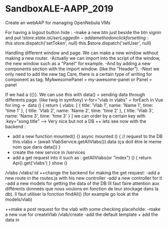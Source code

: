 # SandboxALE-AAPP_2019
Create an webAAP for managing OpenNebula VMs

For having a logout button hide :
-make a new btn just beside the btn signin and put !$store.state.isUserLoggedIn
-add a method on click for setting :
this.$store.dispatch('setToken', null)
this.$store.dispatch('setUser', null)

Handling different window and page.
We can make a new window without making a new router.
-Actually we can import into the script of the window, the new window such as a "Panel" for example.
-And by adding a new components section with the import window. (like the "Header").
-Next we only need to add the new tag <panel />
Care, there is a certain type of writing for component as tag.
MyAwesomePanel = my-awesome-panel or Panel = panel

If we had a {{}}. We can use this with data() = sending data through differents page. (like twig in symfony)
v-for="vlab in vlabs" = forEach in Vue
for img  -> <img class="album-image" :src="vlab.vlabImage" />
data () {
  return {
    vlabs: [
      {
        title: 'Vlab 1',
        name: 'Name 1',
        time: 'time 1'
      },
      {
        title: 'Vlab 2',
        name: 'Name 2',
        time: 'time 2'
      },
      {
        title: 'Vlab 3',
        name: 'Name 3',
        time: 'time 3'
      }
    ]
we can order by a certain key with :key="song.title"
--> Very nice but not a DB
++ lets see now with the backend :
- add a new function mounted() {}
  async mounted () { // request to the DB
    this.vlabs = (await VlabService.getAllVlabs()).data (ça doit être le meme nom que dans data())
  }
- create the new service in /services
- add a get request into it such as :
getAllVlabs(or "index") () {
  return Api().get('vlabs')
}
show ()

/vlabs
/vlabs/:id
++change the backend for making the get request:
-add a new route in the routes.js with his new controller
-add a new controller for it
-add a new models for getting the data of the DB (Il faut faire attention aux différents donneés que nous voulons en fonction de leur stockage dans la db). Il faut utiliser la fonction findAll()
(for example go look at the models/vlab)

++make a post request for the vlab with some checking placeholde:
-make a new vue for createVlab /vlab/create
-add the default template + add the data in <script> such as in server/models/vlab and set it to null
-add the post request in the client/services/VlabService
post (vlab) {
  return Api().post('vlabs', vlab)
}
-import the panel in the CreateVlab.vue
-add v-text-field for all the attribut we need and the v-flex + v-layout for the format we want
-add the v-btn and the @click for the method to call and import the right service
-make the method proper with error handling
async create (route) {
  try {
    await VlabService.post(this.vlab)
    this.$router.push(route)
  } catch (err) {
    console.log(err)
  }
}
-do the redirection to the vlab page after
-make a v-btn for the vlab for going to creation (alt "fab" give a circle btn)
(--> It possible to make a specific floating btn with add a slot=".." at the <router-link and giving alt to the v-btn:  medium absolute right middle. And making the <slot name=".."/>
in the panel (We only see the btn in vlab) or we can make and slot alt and a @click in the v-btn)
-we can add :rules="[rules.required]" to each placeholder and adding a new rules in data(){}
(for example required: (value) => !!value || 'Required.')
-Add a checking method if areAllFieldAreFilledIn (add error attribut to the data() and a <span class="danger-alert">{{error}}) and make the method as follow in the method for posting vlab.
this.error = null
const areAllFieldsFilledIn = Object
  .keys(this.vlab)
  .every(key => !!this.vlab[key])
if (!areAllFieldsFilledIn) {
  this.error = 'Please fill in all the required fields.'
  return
}
Instead of making a class='error', we can make a class="danger-alert" and add a style to it.
Its very nice.

We can add the alt multi-line for having more \n for the placeholder and write with more spaces (depreciated use "v-textarea" instead)
The size max for parsing v-flex is xs14 (all the size of the window)

SLOT (very importante vue.js "zone de distribution de contenu")

**Basic slot
This work like a basic tag in HTML with content inside. We can put everything. But if there is no tag <slot> nothing comes up
The use of slot is very particular.
Actually we can give a name to the slot in the panel. And add this name to a particular tag in the main window to specify the place.

<slot name="hello"> // in the child window
  No slot content defined.
</slot>

<div slot="hello"> // in the parent window
  <h1> Hey </h1>
  <p> WHAT IS THIS ?</p>
</div>

We can set data to the child window by adding attribut to the <panel title="Songs"> and by adding into the script of the child :
props: [
  'title'
]

It really nice, because we can make a certain style and a certain obj for each window and add them if we want. Better structure project.

**Make a button @click nav to and specific id or Title
<v-btn
@click="navigateTo({
  name: 'vlab',
  params: {
    vlabTitle: vlab.title}
 })">
 method:
 navigateTo(route) {
   this.$router.push(route)
 } // As you see we only need one navigateTo for each route!!!!
